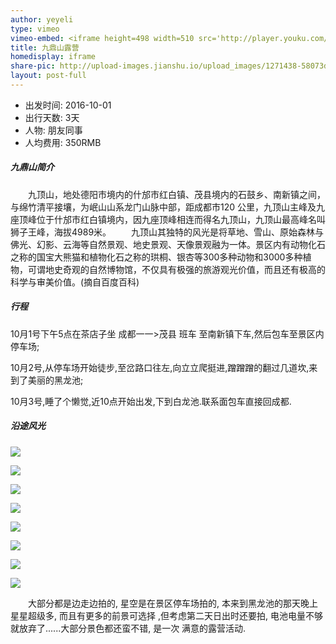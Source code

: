```yaml
---
author: yeyeli
type: vimeo
vimeo-embed: <iframe height=498 width=510 src='http://player.youku.com/embed/XMTc0OTI0OTc5Ng==' frameborder=0 'allowfullscreen'></iframe>
title: 九鼎山露营
homedisplay: iframe
share-pic: http://upload-images.jianshu.io/upload_images/1271438-58073d9b74401683.png?imageMogr2/auto-orient/strip%7CimageView2/2/w/1240
layout: post-full
---
```


* 出发时间: 2016-10-01
* 出行天数: 3天
* 人物: 朋友同事
* 人均费用: 350RMB

##### 九鼎山简介

&emsp;&emsp;九顶山，地处德阳市境内的什邡市红白镇、茂县境内的石鼓乡、南新镇之间，与绵竹清平接壤，为岷山山系龙门山脉中部，距成都市120 公里，九顶山主峰及九座顶峰位于什邡市红白镇境内，因九座顶峰相连而得名九顶山，九顶山最高峰名叫狮子王峰，海拔4989米。
&emsp;&emsp;九顶山其独特的风光是将草地、雪山、原始森林与佛光、幻影、云海等自然景观、地史景观、天像景观融为一体。景区内有动物化石之称的国宝大熊猫和植物化石之称的珙桐、银杏等300多种动物和3000多种植物，可谓地史奇观的自然博物馆，不仅具有极强的旅游观光价值，而且还有极高的科学与审美价值。(摘自百度百科)

##### 行程

10月1号下午5点在茶店子坐 成都一一>茂县 班车 至南新镇下车,然后包车至景区内停车场;

10月2号,从停车场开始徒步,至岔路口往左,向立立爬挺进,蹭蹭蹭的翻过几道坎,来到了美丽的黑龙池;

10月3号,睡了个懒觉,近10点开始出发,下到白龙池.联系面包车直接回成都.


##### 沿途风光

![](http://upload-images.jianshu.io/upload_images/1271438-171aabc98cd75208.jpg?imageMogr2/auto-orient/strip%7CimageView2/2/w/1240)


![](http://upload-images.jianshu.io/upload_images/1271438-9b7a608393bc194e.jpg?imageMogr2/auto-orient/strip%7CimageView2/2/w/1240)


![](http://upload-images.jianshu.io/upload_images/1271438-778863a0feade61b.jpg?imageMogr2/auto-orient/strip%7CimageView2/2/w/1240)


![](http://upload-images.jianshu.io/upload_images/1271438-8f674590032c9103.jpg?imageMogr2/auto-orient/strip%7CimageView2/2/w/1240)


![](http://upload-images.jianshu.io/upload_images/1271438-f7b28b1bcf734490.jpg?imageMogr2/auto-orient/strip%7CimageView2/2/w/1240)


![](http://upload-images.jianshu.io/upload_images/1271438-96975c8ba5fd28a7.jpg?imageMogr2/auto-orient/strip%7CimageView2/2/w/1240)


![](http://upload-images.jianshu.io/upload_images/1271438-d2dde22d82331766.jpg?imageMogr2/auto-orient/strip%7CimageView2/2/w/1240)


![](http://upload-images.jianshu.io/upload_images/1271438-16552937650f8a67.jpg?imageMogr2/auto-orient/strip%7CimageView2/2/w/1240)


&emsp;&emsp;大部分都是边走边拍的,  星空是在景区停车场拍的,  本来到黑龙池的那天晚上星星超级多,  而且有更多的前景可选择  ,但考虑第二天日出时还要拍, 电池电量不够就放弃了......大部分景色都还蛮不错, 是一次 满意的露营活动.









